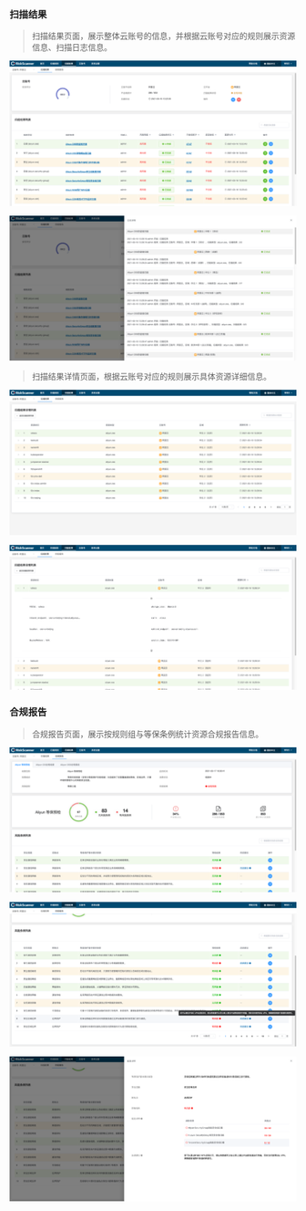 
### 扫描结果

>扫描结果页面，展示整体云账号的信息，并根据云账号对应的规则展示资源信息、扫描日志信息。

![扫描结果](../img/user_manual/resource/1.png)

![扫描结果](../img/user_manual/resource/2.png)

>扫描结果详情页面，根据云账号对应的规则展示具体资源详细信息。

![扫描结果](../img/user_manual/resource/3.png)

![扫描结果](../img/user_manual/resource/4.png)

### 合规报告

>合规报告页面，展示按规则组与等保条例统计资源合规报告信息。

![合规报告](../img/user_manual/resource/5.png)

![合规报告](../img/user_manual/resource/6.png)

![合规报告](../img/user_manual/resource/7.png)












































